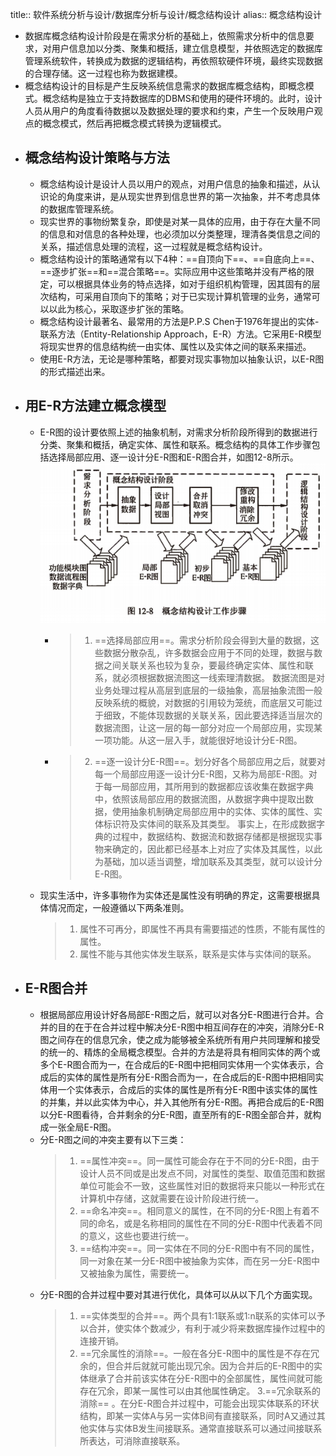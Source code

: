 title:: 软件系统分析与设计/数据库分析与设计/概念结构设计
alias:: 概念结构设计

- 数据库概念结构设计阶段是在需求分析的基础上，依照需求分析中的信息要求，对用户信息加以分类、聚集和概括，建立信息模型，并依照选定的数据库管理系统软件，转换成为数据的逻辑结构，再依照软硬件环境，最终实现数据的合理存储。这一过程也称为数据建模。
- 概念结构设计的目标是产生反映系统信息需求的数据库概念结构，即概念模式。概念结构是独立于支持数据库的DBMS和使用的硬件环境的。此时，设计人员从用户的角度看待数据以及数据处理的要求和约束，产生一个反映用户观点的概念模式，然后再把概念模式转换为逻辑模式。
- ## 概念结构设计策略与方法
	- 概念结构设计是设计人员以用户的观点，对用户信息的抽象和描述，从认识论的角度来讲，是从现实世界到信息世界的第一次抽象，并不考虑具体的数据库管理系统。
	- 现实世界的事物纷繁复杂，即使是对某一具体的应用，由于存在大量不同的信息和对信息的各种处理，也必须加以分类整理，理清各类信息之间的关系，描述信息处理的流程，这一过程就是概念结构设计。
	- 概念结构设计的策略通常有以下4种：==自顶向下==、==自底向上==、==逐步扩张==和==混合策略==。实际应用中这些策略并没有严格的限定，可以根据具体业务的特点选择，如对于组织机构管理，因其固有的层次结构，可采用自顶向下的策略；对于已实现计算机管理的业务，通常可以以此为核心，采取逐步扩张的策略。
	- 概念结构设计最著名、最常用的方法是P.P.S Chen于1976年提出的实体-联系方法（Entity-Relationship Approach，E-R）方法。它采用E-R模型将现实世界的信息结构统一由实体、属性以及实体之间的联系来描述。
	- 使用E-R方法，无论是哪种策略，都要对现实事物加以抽象认识，以E-R图的形式描述出来。
- ## 用E-R方法建立概念模型
	- E-R图的设计要依照上述的抽象机制，对需求分析阶段所得到的数据进行分类、聚集和概括，确定实体、属性和联系。概念结构的具体工作步骤包括选择局部应用、逐一设计分E-R图和E-R图合并，如图12-8所示。
	  ![image.png](../assets/image_1649628732094_0.png)
		- > 1. ==选择局部应用==。需求分析阶段会得到大量的数据，这些数据分散杂乱，许多数据会应用于不同的处理，数据与数据之间关联关系也较为复杂，要最终确定实体、属性和联系，就必须根据数据流图这一线索理清数据。
		  > 数据流图是对业务处理过程从高层到底层的一级抽象，高层抽象流图一般反映系统的概貌，对数据的引用较为笼统，而底层又可能过于细致，不能体现数据的关联关系，因此要选择适当层次的数据流图，让这一层的每一部分对应一个局部应用，实现某一项功能。从这一层入手，就能很好地设计分E-R图。
		- > 2. ==逐一设计分E-R图==。划分好各个局部应用之后，就要对每一个局部应用逐一设计分E-R图，又称为局部E-R图。对于每一局部应用，其所用到的数据都应该收集在数据字典中，依照该局部应用的数据流图，从数据字典中提取出数据，使用抽象机制确定局部应用中的实体、实体的属性、实体标识符及实体间的联系及其类型。
		  > 事实上，在形成数据字典的过程中，数据结构、数据流和数据存储都是根据现实事物来确定的，因此都已经基本上对应了实体及其属性，以此为基础，加以适当调整，增加联系及其类型，就可以设计分E-R图。
	- 现实生活中，许多事物作为实体还是属性没有明确的界定，这需要根据具体情况而定，一般遵循以下两条准则。
	  > 1. 属性不可再分，即属性不再具有需要描述的性质，不能有属性的属性。
	  > 2. 属性不能与其他实体发生联系，联系是实体与实体间的联系。
- ## E-R图合并
	- 根据局部应用设计好各局部E-R图之后，就可以对各分E-R图进行合并。合并的目的在于在合并过程中解决分E-R图中相互间存在的冲突，消除分E-R图之间存在的信息冗余，使之成为能够被全系统所有用户共同理解和接受的统一的、精炼的全局概念模型。合并的方法是将具有相同实体的两个或多个E-R图合而为一，在合成后的E-R图中把相同实体用一个实体表示，合成后的实体的属性是所有分E-R图合而为一，在合成后的E-R图中把相同实体用一个实体表示，合成后的实体的属性是所有分E-R图中该实体的属性的并集，并以此实体为中心，并入其他所有分E-R图。再把合成后的E-R图以分E-R图看待，合并剩余的分E-R图，直至所有的E-R图全部合并，就构成一张全局E-R图。
	- 分E-R图之间的冲突主要有以下三类：
	  > 1. ==属性冲突==。同一属性可能会存在于不同的分E-R图，由于设计人员不同或是出发点不同，对属性的类型、取值范围和数据单位可能会不一致，这些属性对旧的数据将来只能以一种形式在计算机中存储，这就需要在设计阶段进行统一。
	  > 2. ==命名冲突==。相同意义的属性，在不同的分E-R图上有着不同的命名，或是名称相同的属性在不同的分E-R图中代表着不同的意义，这些也要进行统一。
	  > 3. ==结构冲突==。同一实体在不同的分E-R图中有不同的属性，同一对象在某一分E-R图中被抽象为实体，而在另一分E-R图中又被抽象为属性，需要统一。
	- 分E-R图的合并过程中要对其进行优化，具体可以从以下几个方面实现。
	  > 1. ==实体类型的合并==。两个具有1:1联系或1:n联系的实体可以予以合并，使实体个数减少，有利于减少将来数据库操作过程中的连接开销。
	  > 2. ==冗余属性的消除==。一般在各分E-R图中的属性是不存在冗余的，但合并后就就可能出现冗余。因为合并后的E-R图中的实体继承了合并前该实体在分E-R图中的全部属性，属性间就可能存在冗余，即某一属性可以由其他属性确定。
	  > 3.==冗余联系的消除== 。在分E-R图合并过程中，可能会出现实体联系的环状结构，即某一实体A与另一实体B间有直接联系，同时A又通过其他实体与实体B发生间接联系。通常直接联系可以通过间接联系所表达，可消除直接联系。